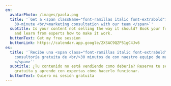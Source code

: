 ```yaml
---
en:
  avatarPhoto: /images/paola.png
  title: '`Get a <span className="font-ramillas italic font-extrabold"> free
    30-minute <br/>marketing consultation with our team </span>`'
  subtitle: Is your content not selling the way it should? Book your free session
    and learn from experts how to make it work.
  buttonText: Get my free session
  buttonLink: https://calendar.app.google/2XSAC9QZP51gC4Jv6
es:
  title: '`Recibe una <span class="font-ramillas italic font-extrabold">
    consultoría gratuita de <br/>30 minutos de con nuestro equipo de marketing
    </span>`'
  subtitle: ¿Tu contenido no está vendiendo como debería? Reserva tu sesión
    gratuita y aprende con expertas cómo hacerlo funcionar.
  buttonText: Quiero mi sesión gratuita
---
```

